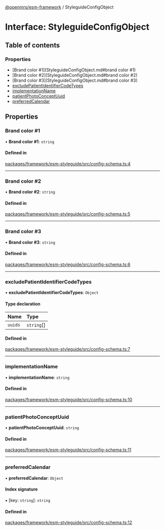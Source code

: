 [@openmrs/esm-framework](../API.md) / StyleguideConfigObject

# Interface: StyleguideConfigObject

## Table of contents

### Properties

- [Brand color #1](StyleguideConfigObject.md#brand color #1)
- [Brand color #2](StyleguideConfigObject.md#brand color #2)
- [Brand color #3](StyleguideConfigObject.md#brand color #3)
- [excludePatientIdentifierCodeTypes](StyleguideConfigObject.md#excludepatientidentifiercodetypes)
- [implementationName](StyleguideConfigObject.md#implementationname)
- [patientPhotoConceptUuid](StyleguideConfigObject.md#patientphotoconceptuuid)
- [preferredCalendar](StyleguideConfigObject.md#preferredcalendar)

## Properties

### Brand color #1

• **Brand color #1**: `string`

#### Defined in

[packages/framework/esm-styleguide/src/config-schema.ts:4](https://github.com/mccarthyaaron/openmrs-esm-core/blob/main/packages/framework/esm-styleguide/src/config-schema.ts#L4)

___

### Brand color #2

• **Brand color #2**: `string`

#### Defined in

[packages/framework/esm-styleguide/src/config-schema.ts:5](https://github.com/mccarthyaaron/openmrs-esm-core/blob/main/packages/framework/esm-styleguide/src/config-schema.ts#L5)

___

### Brand color #3

• **Brand color #3**: `string`

#### Defined in

[packages/framework/esm-styleguide/src/config-schema.ts:6](https://github.com/mccarthyaaron/openmrs-esm-core/blob/main/packages/framework/esm-styleguide/src/config-schema.ts#L6)

___

### excludePatientIdentifierCodeTypes

• **excludePatientIdentifierCodeTypes**: `Object`

#### Type declaration

| Name | Type |
| :------ | :------ |
| `uuids` | `string`[] |

#### Defined in

[packages/framework/esm-styleguide/src/config-schema.ts:7](https://github.com/mccarthyaaron/openmrs-esm-core/blob/main/packages/framework/esm-styleguide/src/config-schema.ts#L7)

___

### implementationName

• **implementationName**: `string`

#### Defined in

[packages/framework/esm-styleguide/src/config-schema.ts:10](https://github.com/mccarthyaaron/openmrs-esm-core/blob/main/packages/framework/esm-styleguide/src/config-schema.ts#L10)

___

### patientPhotoConceptUuid

• **patientPhotoConceptUuid**: `string`

#### Defined in

[packages/framework/esm-styleguide/src/config-schema.ts:11](https://github.com/mccarthyaaron/openmrs-esm-core/blob/main/packages/framework/esm-styleguide/src/config-schema.ts#L11)

___

### preferredCalendar

• **preferredCalendar**: `Object`

#### Index signature

▪ [key: `string`]: `string`

#### Defined in

[packages/framework/esm-styleguide/src/config-schema.ts:12](https://github.com/mccarthyaaron/openmrs-esm-core/blob/main/packages/framework/esm-styleguide/src/config-schema.ts#L12)
